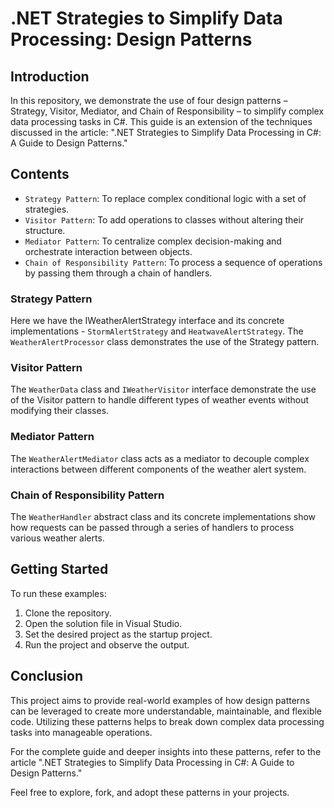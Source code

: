 # .NET Strategies to Simplify Data Processing: Design Patterns

## Introduction
In this repository, we demonstrate the use of four design patterns – Strategy, Visitor, Mediator, and Chain of Responsibility – to simplify complex data processing tasks in C#. This guide is an extension of the techniques discussed in the article: ".NET Strategies to Simplify Data Processing in C#: A Guide to Design Patterns."


## Contents
- `Strategy Pattern`: To replace complex conditional logic with a set of strategies.
- `Visitor Pattern`: To add operations to classes without altering their structure.
- `Mediator Pattern`: To centralize complex decision-making and orchestrate interaction between objects.
- `Chain of Responsibility Pattern`: To process a sequence of operations by passing them through a chain of handlers.

### Strategy Pattern
Here we have the IWeatherAlertStrategy interface and its concrete implementations - `StormAlertStrategy` and `HeatwaveAlertStrategy`. The `WeatherAlertProcessor` class demonstrates the use of the Strategy pattern.

### Visitor Pattern
The `WeatherData` class and `IWeatherVisitor` interface demonstrate the use of the Visitor pattern to handle different types of weather events without modifying their classes.

### Mediator Pattern
The `WeatherAlertMediator` class acts as a mediator to decouple complex interactions between different components of the weather alert system.

### Chain of Responsibility Pattern
The `WeatherHandler` abstract class and its concrete implementations show how requests can be passed through a series of handlers to process various weather alerts.

## Getting Started
To run these examples:
1. Clone the repository.
2. Open the solution file in Visual Studio.
3. Set the desired project as the startup project.
4. Run the project and observe the output.

## Conclusion
This project aims to provide real-world examples of how design patterns can be leveraged to create more understandable, maintainable, and flexible code. Utilizing these patterns helps to break down complex data processing tasks into manageable operations.

For the complete guide and deeper insights into these patterns, refer to the article ".NET Strategies to Simplify Data Processing in C#: A Guide to Design Patterns."

Feel free to explore, fork, and adopt these patterns in your projects.
```
